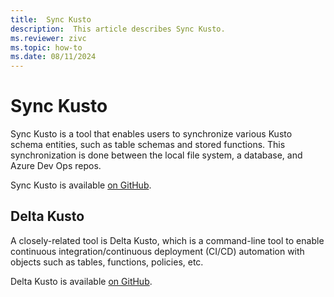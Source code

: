 ```yaml
---
title:  Sync Kusto
description:  This article describes Sync Kusto.
ms.reviewer: zivc
ms.topic: how-to
ms.date: 08/11/2024
---
```


# Sync Kusto

Sync Kusto is a tool that enables users to synchronize various Kusto schema entities, such as table schemas and stored functions. This synchronization is done between the local file system, a database, and Azure Dev Ops repos.

Sync Kusto is available [on GitHub](https://github.com/microsoft/synckusto).

## Delta Kusto

A closely-related tool is Delta Kusto, which is a command-line tool to enable continuous integration/continuous deployment (CI/CD) automation with objects such as tables, functions, policies, etc.

Delta Kusto is available [on GitHub](https://github.com/microsoft/delta-kusto).

